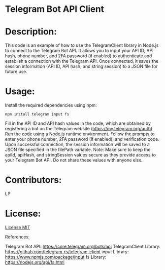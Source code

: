 # Telegram Bot API Client

# Description:
This code is an example of how to use the TelegramClient library in Node.js to connect to the Telegram Bot API. It allows you to input your API ID, API hash, phone number, and 2FA password (if enabled) to authenticate and establish a connection with the Telegram API. Once connected, it saves the session information (API ID, API hash, and string session) to a JSON file for future use.

# Usage:

Install the required dependencies using npm:

```npm install telegram input fs```

Fill in the API ID and API hash values in the code, which are obtained by registering a bot on the Telegram website (https://my.telegram.org/auth).
Run the code using a Node.js runtime environment.
Follow the prompts to enter your phone number, 2FA password (if enabled), and verification code.
Upon successful connection, the session information will be saved to a JSON file specified in the filePath variable.
Note: Make sure to keep the apiId, apiHash, and stringSession values secure as they provide access to your Telegram Bot API. Do not share these values with anyone else.

# Contributors: 
LP

# License: 
[License MIT](https://opensource.org/license/mit/)

References:

Telegram Bot API: https://core.telegram.org/bots/api
TelegramClient Library: https://github.com/telegram-rs/telegram-client
input Library: https://www.npmjs.com/package/input
fs Library: https://nodejs.org/api/fs.html
